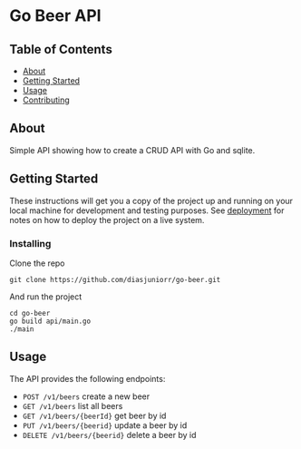 # Go Beer API

## Table of Contents

- [About](#about)
- [Getting Started](#getting_started)
- [Usage](#usage)
- [Contributing](../CONTRIBUTING.md)

## About <a name = "about"></a>

Simple API showing how to create a CRUD API with Go and sqlite.

## Getting Started <a name = "getting_started"></a>

These instructions will get you a copy of the project up and running on your local machine for development and testing purposes. See [deployment](#deployment) for notes on how to deploy the project on a live system.

### Installing

Clone the repo

```
git clone https://github.com/diasjuniorr/go-beer.git
```

And run the project

```
cd go-beer
go build api/main.go
./main
```

## Usage <a name = "usage"></a>

The API provides the following endpoints:

- `POST /v1/beers` create a new beer
- `GET /v1/beers` list all beers
- `GET /v1/beers/{beerId}` get beer by id
- `PUT /v1/beers/{beerid}` update a beer by id
- `DELETE /v1/beers/{beerid}` delete a beer by id
